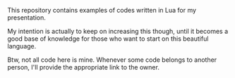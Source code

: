 This repository contains examples of codes written in Lua for my presentation. 

My intention is actually to keep on increasing this though, until it becomes a good base of knowledge for those who want to start on this beautiful language.

Btw, not all code here is mine. Whenever some code belongs to another person, I'll provide the appropriate link to the owner.